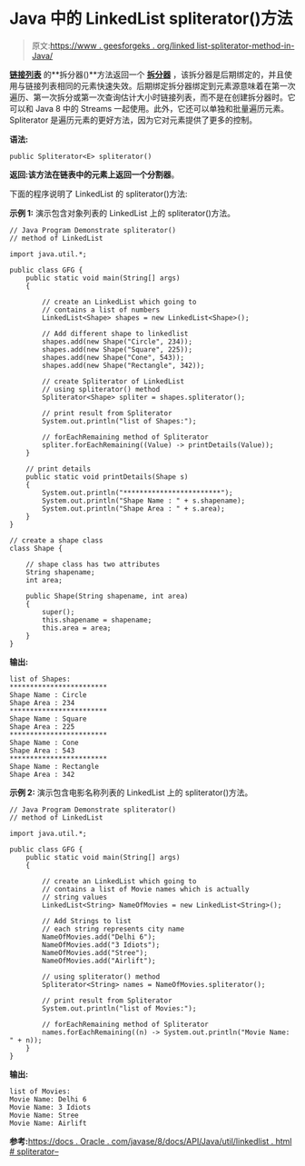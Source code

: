 # Java 中的 LinkedList spliterator()方法

> 原文:[https://www . geesforgeks . org/linked list-spliterator-method-in-Java/](https://www.geeksforgeeks.org/linkedlist-spliterator-method-in-java/)

**[链接列表](https://www.geeksforgeeks.org/linked-list-in-java/)** 的**拆分器()**方法返回一个 **[拆分器](https://www.geeksforgeeks.org/java-util-interface-spliterator-java8/)** ，该拆分器是后期绑定的，并且使用与链接列表相同的元素快速失效。后期绑定拆分器绑定到元素源意味着在第一次遍历、第一次拆分或第一次查询估计大小时链接列表，而不是在创建拆分器时。它可以和 Java 8 中的 Streams 一起使用。此外，它还可以单独和批量遍历元素。Spliterator 是遍历元素的更好方法，因为它对元素提供了更多的控制。

**语法:**

```
public Spliterator<E> spliterator()
```

**返回:**该方法在链表中的元素上返回一个**分割器**。

下面的程序说明了 LinkedList 的 spliterator()方法:

**示例 1:** 演示包含对象列表的 LinkedList 上的 spliterator()方法。

```
// Java Program Demonstrate spliterator()
// method of LinkedList

import java.util.*;

public class GFG {
    public static void main(String[] args)
    {

        // create an LinkedList which going to
        // contains a list of numbers
        LinkedList<Shape> shapes = new LinkedList<Shape>();

        // Add different shape to linkedlist
        shapes.add(new Shape("Circle", 234));
        shapes.add(new Shape("Square", 225));
        shapes.add(new Shape("Cone", 543));
        shapes.add(new Shape("Rectangle", 342));

        // create Spliterator of LinkedList
        // using spliterator() method
        Spliterator<Shape> spliter = shapes.spliterator();

        // print result from Spliterator
        System.out.println("list of Shapes:");

        // forEachRemaining method of Spliterator
        spliter.forEachRemaining((Value) -> printDetails(Value));
    }

    // print details
    public static void printDetails(Shape s)
    {
        System.out.println("************************");
        System.out.println("Shape Name : " + s.shapename);
        System.out.println("Shape Area : " + s.area);
    }
}

// create a shape class
class Shape {

    // shape class has two attributes
    String shapename;
    int area;

    public Shape(String shapename, int area)
    {
        super();
        this.shapename = shapename;
        this.area = area;
    }
}
```

**输出:**

```
list of Shapes:
************************
Shape Name : Circle
Shape Area : 234
************************
Shape Name : Square
Shape Area : 225
************************
Shape Name : Cone
Shape Area : 543
************************
Shape Name : Rectangle
Shape Area : 342

```

**示例 2:** 演示包含电影名称列表的 LinkedList 上的 spliterator()方法。

```
// Java Program Demonstrate spliterator()
// method of LinkedList

import java.util.*;

public class GFG {
    public static void main(String[] args)
    {

        // create an LinkedList which going to
        // contains a list of Movie names which is actually
        // string values
        LinkedList<String> NameOfMovies = new LinkedList<String>();

        // Add Strings to list
        // each string represents city name
        NameOfMovies.add("Delhi 6");
        NameOfMovies.add("3 Idiots");
        NameOfMovies.add("Stree");
        NameOfMovies.add("Airlift");

        // using spliterator() method
        Spliterator<String> names = NameOfMovies.spliterator();

        // print result from Spliterator
        System.out.println("list of Movies:");

        // forEachRemaining method of Spliterator
        names.forEachRemaining((n) -> System.out.println("Movie Name: " + n));
    }
}
```

**输出:**

```
list of Movies:
Movie Name: Delhi 6
Movie Name: 3 Idiots
Movie Name: Stree
Movie Name: Airlift

```

**参考:**[https://docs . Oracle . com/javase/8/docs/API/Java/util/linkedlist . html # spliterator–](https://docs.oracle.com/javase/8/docs/api/java/util/LinkedList.html#spliterator--)